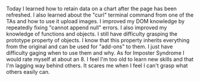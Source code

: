 Today I learned how to retain data on a chart after the page has been refreshed. I also learned about the "curl" terminal command from one of the TAs and how to use it upload images. I improved my DOM knowledge by repeatedly fixing "cannot append null" errors. I also improved my knowledge of functions and objects. I still have difficulty grasping the prototype property of objects. I know that this property inherits everything from the original and can be used for "add-ons" to them. I just have difficulty gaging when to use them and why. 
As for Imposter Syndrome I would rate myself at about an 8. I feel I'm too old to learn new skills and that I'm lagging way behind others. It scares me when I feel I can't grasp what others easily can. 

